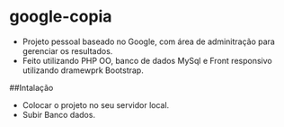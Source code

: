 # google-copia

- Projeto pessoal baseado no Google, com área de adminitração para gerenciar os resultados. 
- Feito utilizando PHP OO, banco de dados MySql e Front responsivo utilizando dramewprk Bootstrap.

##Intalação

- Colocar o projeto no seu servidor local.
- Subir Banco dados.
